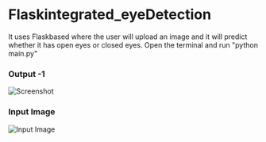 # Flaskintegrated_eyeDetection
It uses Flaskbased where the user will upload an image and it will predict whether it has open eyes or closed eyes.
Open the terminal and run "python main.py"

### **Output -1**
![Screenshot](https://github.com/sakshi2215/Flaskintegrated_eyeDetection/assets/116375190/d495ee98-ee4d-48e3-8652-e4fb5cc9c1e8)

### **Input Image**

![Input Image](https://github.com/sakshi2215/Flaskintegrated_eyeDetection/assets/116375190/21f236b4-1245-4ed5-9ad6-dcc640f25237)
